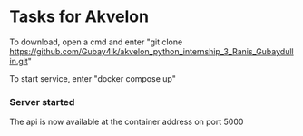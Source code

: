 # Tasks for Akvelon
To download, open a cmd and enter  "git clone https://github.com/Gubay4ik/akvelon_python_internship_3_Ranis_Gubaydullin.git"

To start service, enter  "docker compose up"

### Server started

The api is now available at the container address on port 5000